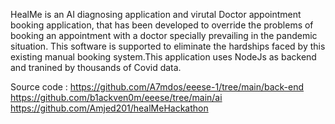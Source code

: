 HealMe is an AI diagnosing application and virutal Doctor appointment booking application, that has been developed to override the problems of booking an appointment with a doctor specially prevailing in the pandemic situation. This software is supported to eliminate the hardships faced by this existing manual booking system.This application uses NodeJs as backend and tranined by thousands of Covid data.

Source code :
https://github.com/A7mdos/eeese-1/tree/main/back-end
https://github.com/b1ackven0m/eeese/tree/main/ai
https://github.com/Amjed201/healMeHackathon

